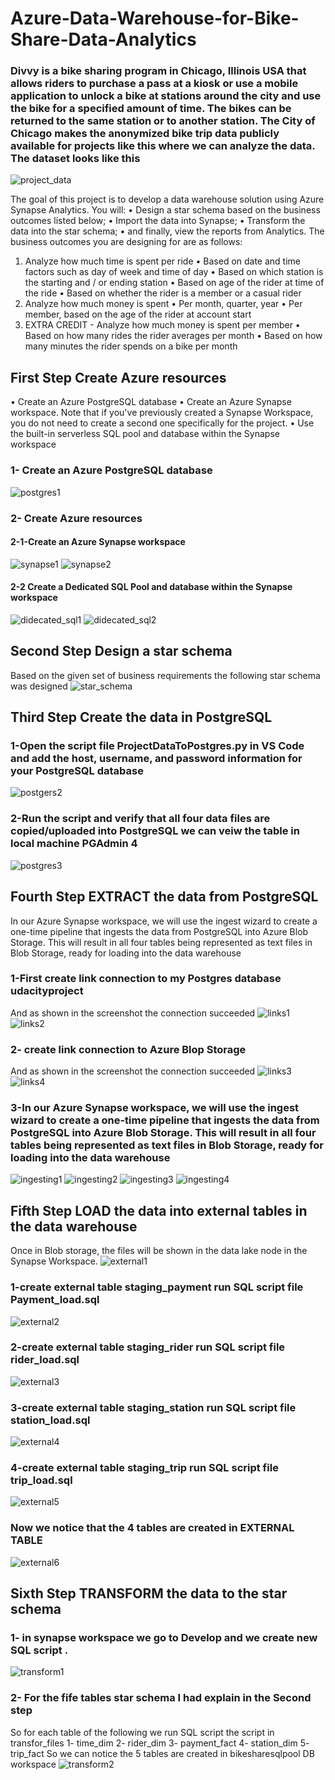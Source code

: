 # Azure-Data-Warehouse-for-Bike-Share-Data-Analytics
### Divvy is a bike sharing program in Chicago, Illinois USA that allows riders to purchase a pass at a kiosk or use a mobile application to unlock a bike at stations around the city and use the bike for a specified amount of time. The bikes can be returned to the same station or to another station. The City of Chicago makes the anonymized bike trip data publicly available for projects like this where we can analyze the data. The dataset looks like this
![project_data](screenshots/project_data.png "project_data")

The goal of this project is to develop a data warehouse solution using Azure Synapse Analytics. You will:
•	Design a star schema based on the business outcomes listed below;
•	Import the data into Synapse;
•	Transform the data into the star schema;
•	and finally, view the reports from Analytics.
The business outcomes you are designing for are as follows:
1.	Analyze how much time is spent per ride
•	Based on date and time factors such as day of week and time of day
•	Based on which station is the starting and / or ending station
•	Based on age of the rider at time of the ride
•	Based on whether the rider is a member or a casual rider
2.	Analyze how much money is spent
•	Per month, quarter, year
•	Per member, based on the age of the rider at account start
3.	EXTRA CREDIT - Analyze how much money is spent per member
•	Based on how many rides the rider averages per month
•	Based on how many minutes the rider spends on a bike per month
## First Step Create Azure resources
•	Create an Azure PostgreSQL database
•	Create an Azure Synapse workspace. Note that if you've previously created a Synapse Workspace, you do not need to create a second one specifically for the project.
•	Use the built-in serverless SQL pool and database within the Synapse workspace
### 1- Create an Azure PostgreSQL database
![postgres1](screenshots/postgres1.png "postgres1")

### 2- Create Azure resources
#### 2-1-Create an Azure Synapse workspace
![synapse1](screenshots/synapse1.png "synapse1")
![synapse2](screenshots/synapse2.png "synapse2")
#### 2-2 Create a Dedicated SQL Pool and database within the Synapse workspace
![didecated_sql1](screenshots/didecated_sql1.png "didecated_sql1")
![didecated_sql2](screenshots/didecated_sql2.png "didecated_sql2")

## Second Step Design a star schema
Based on the given set of business requirements the following star schema was designed
![star_schema](screenshots/star_schema.png "star_schema")

## Third Step Create the data in PostgreSQL
### 1-Open  the script file ProjectDataToPostgres.py  in VS Code and add the host, username, and password information for your PostgreSQL database

![postgers2](screenshots/postgers2.png "postgers2")

### 2-Run the script and verify that all four data files are copied/uploaded into PostgreSQL we can veiw the table in local machine PGAdmin 4
![postgres3](screenshots/postgres3.png "postgres3")

## Fourth Step EXTRACT the data from PostgreSQL

In our Azure Synapse workspace, we will use the ingest wizard to create a one-time pipeline that ingests the data from PostgreSQL into Azure Blob Storage. This will result in all four tables being represented as text files in Blob Storage, ready for loading into the data warehouse

### 1-First create link connection to my Postgres database udacityproject
And as shown in the screenshot the connection succeeded
![links1](screenshots/links1.png "links1")
![links2](screenshots/links2.png "links2")

### 2- create link connection to Azure Blop Storage
And as shown in the screenshot the connection succeeded
![links3](screenshots/links3.png "links3")
![links4](screenshots/links4.png "links4")

### 3-In our Azure Synapse workspace, we will use the ingest wizard to create a one-time pipeline that ingests the data from PostgreSQL into Azure Blob Storage. This will result in all four tables being represented as text files in Blob Storage, ready for loading into the data warehouse

![ingesting1](screenshots/ingesting1.png "ingesting1")
![ingesting2](screenshots/ingesting2.png "ingesting2")
![ingesting3](screenshots/ingesting3.png "ingesting3")
![ingesting4](screenshots/ingesting4.png "ingesting4")

## Fifth Step LOAD the data into external tables in the data warehouse
Once in Blob storage, the files will be shown in the data lake node in the Synapse Workspace. 
![external1](screenshots/external1.png "external1")

### 1-create external table staging_payment run SQL script file Payment_load.sql 
![external2](screenshots/external1.png "external2")

### 2-create external table staging_rider run SQL script file rider_load.sql 
![external3](screenshots/external3.png "external3")

### 3-create external table staging_station run SQL script file station_load.sql
![external4](screenshots/external4.png "external4")

### 4-create external table staging_trip run SQL script file trip_load.sql 
![external5](screenshots/external5.png "external5")

### Now we notice that the 4 tables are created in EXTERNAL TABLE 
![external6](screenshots/external6.png "external6")

## Sixth Step TRANSFORM the data to the star schema
### 1- in synapse workspace we go to Develop and we create new SQL script .
![transform1](screenshots/transform1.png "transform1")

### 2- For the fife tables star schema I had explain in the Second step
So for each table of the following we run SQL script the script in transfor_files
1- time_dim
2- rider_dim
3- payment_fact
4- station_dim
5- trip_fact
So we can notice the 5 tables are created in bikesharesqlpool DB workspace
![transform2](screenshots/transform2.png "transform2")





